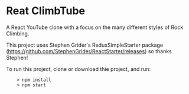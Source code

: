 # Reat ClimbTube

A React YouTube clone with a focus on the many different styles of Rock Climbing. 

This project uses Stephen Grider's ReduxSimpleStarter package (https://github.com/StephenGrider/ReactStarter/releases) so thanks Stephen! 

To run this project, clone or download thie project, and run: 

```
	> npm install
	> npm start
```

